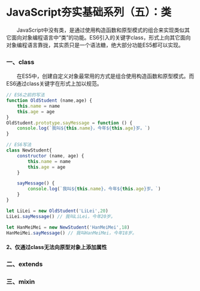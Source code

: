 # JavaScript夯实基础系列（五）：类
&emsp;&emsp;JavaScript中没有类，是通过使用构造函数和原型模式的组合来实现类似其它面向对象编程语言中“类”的功能。ES6引入的关键字class，形式上向其它面向对象编程语言靠拢，其实质只是一个语法糖，绝大部分功能ES5都可以实现。<br/>
### 一、class
&emsp;&emsp;在ES5中，创建自定义对象最常用的方式是组合使用构造函数和原型模式。而ES6通过class关键字在形式上加以规范。<br/>
```js
// ES6之前的写法
function OldStudent (name,age) {
    this.name = name
    this.age = age
}
OldStudent.prototype.sayMessage = function () {
    console.log(`我叫${this.name}，今年${this.age}岁。`)
}

// ES6写法
class NewStudent{
    constructor (name, age) {
        this.name = name
        this.age = age
    }

    sayMessage() {
        console.log(`我叫${this.name}，今年${this.age}岁。`)
    }
}

let LiLei = new OldStudent('LiLei',20)
LiLei.sayMessage() // 我叫LiLei，今年20岁。

let HanMeiMei = new NewStudent('HanMeiMei',18)
HanMeiMei.sayMessage() // 我叫HanMeiMei，今年18岁。
```
#### 2、仅通过class无法向原型对象上添加属性
### 二、extends
### 三、mixin